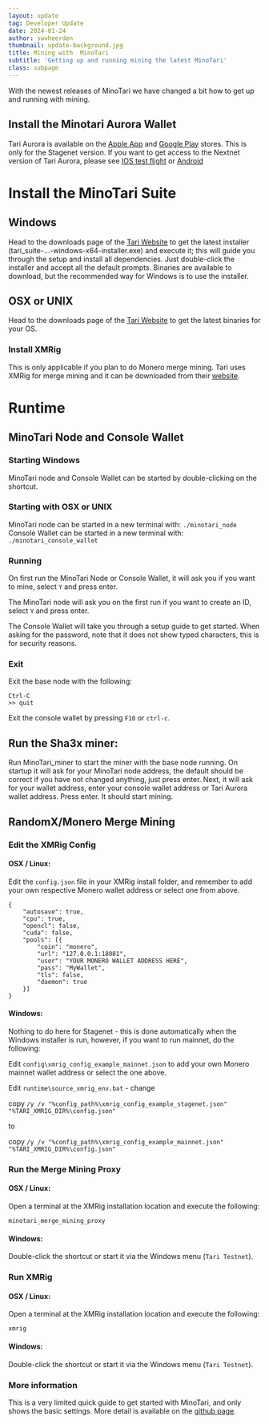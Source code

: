 ```yaml
---
layout: update
tag: Developer Update
date: 2024-01-24
author: swvheerden
thumbnail: update-background.jpg
title: Mining with  MinoTari
subtitle: 'Getting up and running mining the latest MinoTari'
class: subpage
---
```


With the newest releases of MinoTari we have changed a bit how to get up and running with mining.

## Install the Minotari Aurora Wallet

Tari Aurora is available on the [Apple App](https://apps.apple.com/us/app/tari-aurora/id1503654828)
and [Google Play](https://play.google.com/store/apps/details?id=com.tari.android.wallet&hl=en&gl=US) stores. This is only for the Stagenet version. If you want to get access to the Nextnet version of Tari Aurora, please see [IOS test flight](https://testflight.apple.com/join/8ccFp84C) or [Android](https://app.bitrise.io/app/a5c3eb49143b3bc5/build/9d61f413-4cd5-4857-bdac-69a48de0da5d/artifact/b288e7e9166571dc/p/88de4dd570cd21f845d2c60c3233a0d5)

# Install the MinoTari Suite

## Windows

Head to the downloads page of the [Tari Website](https://www.tari.com/downloads/) to get the latest installer (tari_suite-...-windows-x64-installer.exe) and execute it; this will guide you through the setup
and install all dependencies. Just double-click the installer and accept all the default prompts. Binaries are available
to download, but the recommended way for Windows is to use the installer.

## OSX or UNIX

Head to the downloads page of the [Tari Website](https://www.tari.com/downloads/) to get the latest binaries for your OS.

### Install XMRig

This is only applicable if you plan to do Monero merge mining. Tari uses XMRig for merge mining and it can be downloaded
from their [website](https://xmrig.com/download).

# Runtime

## MinoTari Node and Console Wallet

### Starting Windows

MinoTari node and Console Wallet can be started by double-clicking on the shortcut.

### Starting with OSX or UNIX

MinoTari node can be started in a new terminal with: `./minotari_node`
Console Wallet can be started in a new terminal with: `./minotari_console_wallet`

### Running

On first run the MinoTari Node or Console Wallet, it will ask you if you want to mine, select `Y` and press enter.

The MinoTari node will ask you on the first run if you want to create an ID, select `Y` and press enter.

The Console Wallet will take you through a setup guide to get started. When asking for the password, note that it does not show typed characters, this is for security reasons.

### Exit

Exit the base node with the following:

```console
Ctrl-C
>> quit
```

Exit the console wallet by pressing `F10` or `ctrl-c`.

## Run the Sha3x miner:

Run MinoTari_miner to start the miner with the base node running.
On startup it will ask for your MinoTari node address, the default should be correct if you have not changed anything, just press enter.
Next, it will ask for your wallet address, enter your console wallet address or Tari Aurora wallet address. Press enter.
It should start mining.

## RandomX/Monero Merge Mining

### Edit the XMRig Config

#### OSX / Linux:

Edit the `config.json` file in your XMRig install folder, and remember to add your own respective Monero wallet address
or select one from above.

```console
{
    "autosave": true,
    "cpu": true,
    "opencl": false,
    "cuda": false,
    "pools": [{
        "coin": "monero",
        "url": "127.0.0.1:18081",
        "user": "YOUR MONERO WALLET ADDRESS HERE",
        "pass": "MyWallet",
        "tls": false,
        "daemon": true
    }]
}
```

#### Windows:

Nothing to do here for Stagenet - this is done automatically when the Windows installer is run, however, if you want to
run mainnet, do the following:

Edit `config\xmrig_config_example_mainnet.json` to add your own Monero mainnet wallet address or select the one above.

Edit `runtime\source_xmrig_env.bat` - change

copy `/y /v "%config_path%\xmrig_config_example_stagenet.json" "%TARI_XMRIG_DIR%\config.json"`

to

copy `/y /v "%config_path%\xmrig_config_example_mainnet.json" "%TARI_XMRIG_DIR%\config.json"`

### Run the Merge Mining Proxy

#### OSX / Linux:

Open a terminal at the XMRig installation location and execute the following:

`minotari_merge_mining_proxy`

#### Windows:

Double-click the shortcut or start it via the Windows menu (`Tari Testnet`).

### Run XMRig

#### OSX / Linux:

Open a terminal at the XMRig installation location and execute the following:

`xmrig`

#### Windows:

Double-click the shortcut or start it via the Windows menu (`Tari Testnet`).

### More information

This is a very limited quick guide to get started with MinoTari, and only shows the basic settings. More detail is
available on the [github page](https://github.com/tari-project/tari).
